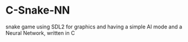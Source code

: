 # C-Snake-NN
snake game using SDL2 for graphics and having a simple AI mode and a Neural Network, written in C
